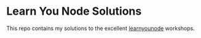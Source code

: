 # Learn You Node Solutions
This repo contains my solutions to the excellent [learnyounode](https://github.com/workshopper/learnyounode) workshops.
